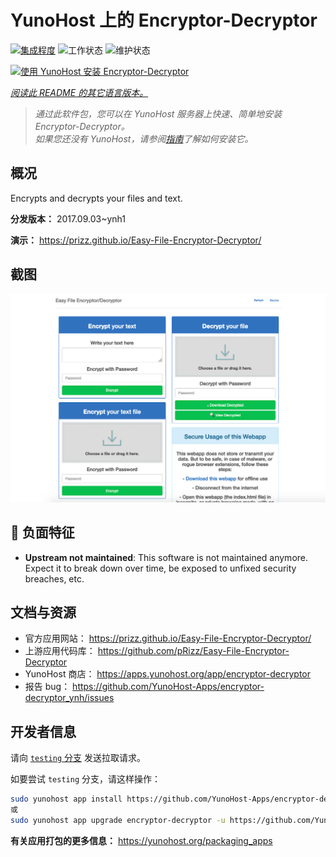 <!--
注意：此 README 由 <https://github.com/YunoHost/apps/tree/master/tools/readme_generator> 自动生成
请勿手动编辑。
-->

# YunoHost 上的 Encryptor-Decryptor

[![集成程度](https://dash.yunohost.org/integration/encryptor-decryptor.svg)](https://dash.yunohost.org/appci/app/encryptor-decryptor) ![工作状态](https://ci-apps.yunohost.org/ci/badges/encryptor-decryptor.status.svg) ![维护状态](https://ci-apps.yunohost.org/ci/badges/encryptor-decryptor.maintain.svg)

[![使用 YunoHost 安装 Encryptor-Decryptor](https://install-app.yunohost.org/install-with-yunohost.svg)](https://install-app.yunohost.org/?app=encryptor-decryptor)

*[阅读此 README 的其它语言版本。](./ALL_README.md)*

> *通过此软件包，您可以在 YunoHost 服务器上快速、简单地安装 Encryptor-Decryptor。*  
> *如果您还没有 YunoHost，请参阅[指南](https://yunohost.org/install)了解如何安装它。*

## 概况

Encrypts and decrypts your files and text.

**分发版本：** 2017.09.03~ynh1

**演示：** <https://prizz.github.io/Easy-File-Encryptor-Decryptor/>

## 截图

![Encryptor-Decryptor 的截图](./doc/screenshots/screenshot.png)

## :red_circle: 负面特征

- **Upstream not maintained**: This software is not maintained anymore. Expect it to break down over time, be exposed to unfixed security breaches, etc.

## 文档与资源

- 官方应用网站： <https://prizz.github.io/Easy-File-Encryptor-Decryptor/>
- 上游应用代码库： <https://github.com/pRizz/Easy-File-Encryptor-Decryptor>
- YunoHost 商店： <https://apps.yunohost.org/app/encryptor-decryptor>
- 报告 bug： <https://github.com/YunoHost-Apps/encryptor-decryptor_ynh/issues>

## 开发者信息

请向 [`testing` 分支](https://github.com/YunoHost-Apps/encryptor-decryptor_ynh/tree/testing) 发送拉取请求。

如要尝试 `testing` 分支，请这样操作：

```bash
sudo yunohost app install https://github.com/YunoHost-Apps/encryptor-decryptor_ynh/tree/testing --debug
或
sudo yunohost app upgrade encryptor-decryptor -u https://github.com/YunoHost-Apps/encryptor-decryptor_ynh/tree/testing --debug
```

**有关应用打包的更多信息：** <https://yunohost.org/packaging_apps>
